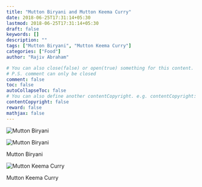 ```yaml
---
title: "Mutton Biryani and Mutton Keema Curry"
date: 2018-06-25T17:31:14+05:30
lastmod: 2018-06-25T17:31:14+05:30
draft: false
keywords: []
description: ""
tags: ["Mutton Biryani", "Mutton Keema Curry"]
categories: ["Food"]
author: "Rajiv Abraham"

# You can also close(false) or open(true) something for this content.
# P.S. comment can only be closed
comment: false
toc: false
autoCollapseToc: false
# You can also define another contentCopyright. e.g. contentCopyright: "This is another copyright."
contentCopyright: false
reward: false
mathjax: false
---
```


![Mutton Biryani](https://res.cloudinary.com/abraham/image/upload/v1529928046/IMG_20180625_141915.jpg "Mutton Biryani")

![Mutton Biryani](https://res.cloudinary.com/abraham/image/upload/v1529928045/IMG_20180625_142015.jpg "Mutton Biryani")

Mutton Biryani

![Mutton Keema Curry](https://res.cloudinary.com/abraham/image/upload/v1529928045/IMG_20180625_142413.jpg "Mutton Keema Curry")

 Mutton Keema Curry